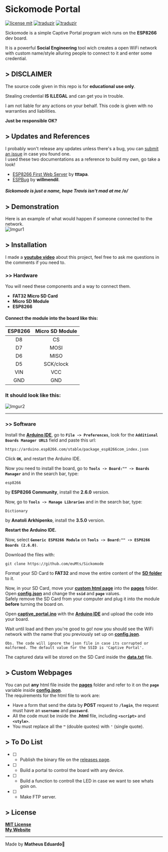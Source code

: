 # Sickomode Portal<br>
[![license mit](https://img.shields.io/badge/license-MIT-green)](LICENSE.md) [![traduzir](https://img.shields.io/badge/Traduzir-pt--BR-brightgreen)](README_ptBR.md) [![traduzir](https://img.shields.io/badge/Translate-en--US-blue)](README.md)<br>

Sickomode is a simple Captive Portal program wich runs on the **ESP8266** dev board.<br>

It is a powerful **Social Engineering** tool wich creates a open WiFi network with custom name/style alluring people to connect to it and enter some credential.<br>
## > DISCLAIMER<br>

The source code given in this repo is for **educational use only**.<br>

Stealing credential **IS ILLEGAL** and can get you in trouble.<br>

I am not liable for any actions on your behalf. This code is given with no warranties and liabilities.<br>

**Just be responsible OK?**<br>
## > Updates and References<br>
I probably won't release any updates unless there's a bug, you can [submit an issue](https://github.com/euMts/Sickomode/issues) in case you found one.<br>I used these two documentations as a reference to build my own, go take a look!<br>
- [ESP8266 First Web Server](https://tttapa.github.io/ESP8266/Chap10%20-%20Simple%20Web%20Server.html) by **tttapa**.<br>
- [ESPBug](https://github.com/willmendil/ESPBug) by **willmendil**.<br>

##### Sickomode is just a name, hope Travis isn't mad at me /o/<br>
## > Demonstration<br>
Here is an example of what would happen if someone connected to the network.<br>
![Imgur1](https://i.imgur.com/KAyL5Cw.gif)<br>

## > Installation<br>
I made a **[youtube video]()** about this project, feel free to ask me questions in the comments if you need to.<br>
### >> Hardware<br>
You will need these components and a way to connect them.<br>
- **FAT32 Micro SD Card**<br>
- **Micro SD Module**<br>
- **ESP8266**<br>

#### Connect the module into the board like this:<br>

| ESP8266 | Micro SD Module |
|:---:|:---:|
| D8 | CS |
| D7 | MOSI |
| D6 | MISO |
| D5 | SCK/clock |
| VIN | VCC |
| GND | GND |
### It should look like this:<br>
![Imgur2](https://i.imgur.com/JHkYb71.png)<br>

---
### >> Software<br>
Install the **[Arduino IDE](https://www.arduino.cc/en/software)**, go to **`File -> Preferences`**, look for the **`Additional Boards Manager URLS`** field and paste this url:
```
https://arduino.esp8266.com/stable/package_esp8266com_index.json
```
Click **`OK`**, and restart the Arduino IDE.<br>

Now you need to install the board, go to **`Tools -> Board:"" -> Boards Manager`** and in the search bar, type:
```
esp8266
```
by **ESP8266 Community**, install the **2.6.0** version.<br>

Now, go to **`Tools -> Manage Libraries`** and in the search bar, type:
```
Dictionary
```
by **Anatoli Arkhipenko**, install the **3.5.0** version.<br>

**Restart the Arduino IDE.**<br>

Now, select **`Generic ESP8266 Module`** on **`Tools -> Board:"" -> ESP8266 Boards (2.6.0)`**.<br>

Download the files with:
```
git clone https://github.com/euMts/Sickomode
```
Format your SD Card to **FAT32** and move the entire content of the **[SD folder](SD)** to it.<br>

Now, in your SD Card, move your **[custom html page](https://github.com/euMts/Sickomode#-custom-webpages)** into the **[pages](SD/pages)** folder.<br>Open **[config.json](SD/config.json)** and change the **`ssid`** and **`page`** values.<br>
Safely remove the SD Card from your computer and plug it into the module **before** turning the board on.<br>

Open **[captive_portal.ino](captive_portal/captive_portal.ino)** with the **[Arduino IDE](https://www.arduino.cc/en/software)** and upload the code into your board.<br>

Wait until load and then you're good to go! now you should see the WiFi network with the name that you previously set up on **[config.json](SD/config.json)**.<br>

```Obs. The code will ignore the json file in case its corrupted or malformed. The default value for the SSID is 'Captive Portal'.```<br>

The captured data will be stored on the SD Card inside the **[data.txt](SD/data.txt)** file.<br>


## > Custom Webpages<br>
You can put **any** html file inside the **[pages](SD/pages)** folder and refer to it on the **`page`** variable inside **[config.json](SD/config.json)**.<br>
The requirements for the html file to work are:<br>
- Have a form that send the data by **POST** request to **`/login`**, the request must have an **`username`** and **`password`**.<br>
- All the code must be inside the **.html** file, including **`<script>`** and **`<style>`**.<br>
- You must replace all the **`"`** (double quotes) with **`'`** (single quote).<br>

## > To Do List<br>
- [ ] - Publish the binary file on the [releases page](https://github.com/euMts/Sickomode/releases).<br>
- [ ] - Build a portal to control the board with any device.<br>
- [ ] - Build a function to controll the LED in case we want to see whats goin on.<br>
- [ ] - Make FTP server.<br>
## > License
**[MIT License](LICENSE.md)**<br>**[My Website](https://www.matheus-eduardo.com.br)**<br>

---
Made by **Matheus Eduardo**👋